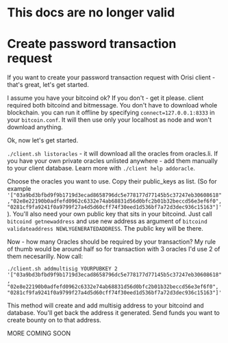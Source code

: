 
# This docs are no longer valid

# Create password transaction request

If you want to create your password transaction request with Orisi client - that's great, let's get started.

I assume you have your bitcoind ok? If you don't - get it please. client required both bitcoind and bitmessage. You don't have to download whole blockchain. you can run it offline by specifying ```connect=127.0.0.1:8333```  in your ```bitcoin.conf```. It will then use only your localhost as node and won't download anything.

Ok, now let's get started.

```./client.sh listoracles``` - it will download all the oracles from oracles.li. If you have your own private oracles unlisted anywhere - add them manually to your client database. Learn more with ```./client help addoracle```.

Choose the oracles you want to use. Copy their public_keys as list. (So for example ```'["03a9bd3bfbd9f9b1719d3ecad8658796dc5e778177d77145b5c37247eb30608618","02e8e22190b0adfefd0962c6332e74ab68831d56d0bfc2b01b32beccd56e3ef6f0", "0281cf9fa9241f0a9799f27a4d5d60cff74f30eed1d536bf7a72d3dec936c15163"]'```). You'll also need your own public key that sits in your bitcoind. Just call ```bitcoind getnewaddress``` and use new address as argument of ```bitcoind validateaddress NEWLYGENERATEDADDRESS```. The public key will be there.

Now - how many Oracles should be required by your transaction? My rule of thumb would be around half so for transaction with 3 oracles I'd use 2 of them necesarilly. Now call:

```./client.sh addmultisig YOURPUBKEY 2 '["03a9bd3bfbd9f9b1719d3ecad8658796dc5e778177d77145b5c37247eb30608618", "02e8e22190b0adfefd0962c6332e74ab68831d56d0bfc2b01b32beccd56e3ef6f0", "0281cf9fa9241f0a9799f27a4d5d60cff74f30eed1d536bf7a72d3dec936c15163"]'```

This method will create and add multisig address to your bitcoind and database. You'll get back the address it generated. Send funds you want to create bounty on to that address.

MORE COMING SOON
